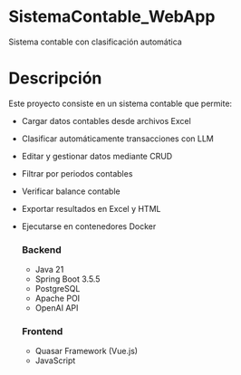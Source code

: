 # SistemaContable_WebApp
Sistema contable con clasificación automática 

# Descripción

Este proyecto consiste en un sistema contable que permite:
- Cargar datos contables desde archivos Excel
- Clasificar automáticamente transacciones con LLM
- Editar y gestionar datos mediante CRUD
- Filtrar por periodos contables
- Verificar balance contable
- Exportar resultados en Excel y HTML
- Ejecutarse en contenedores Docker

  ### Backend
  - Java 21
  - Spring Boot 3.5.5
  - PostgreSQL
  - Apache POI
  - OpenAI API
 
  ### Frontend
  - Quasar Framework (Vue.js)
  - JavaScript

  
